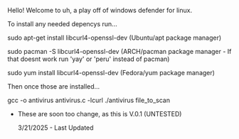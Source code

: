 Hello! Welcome to uh, a play off of windows defender for linux.

To install any needed depencys run...

sudo apt-get install libcurl4-openssl-dev (Ubuntu/apt package manager)

sudo pacman -S libcurl4-openssl-dev (ARCH/pacman package manager - If that doesnt work run 'yay' or 'peru' instead of pacman)

sudo yum install libcurl4-openssl-dev (Fedora/yum package manager)

Then once those are installed...

gcc -o antivirus antivirus.c -lcurl
./antivirus file_to_scan

- These are soon too change, as this is V.0.1 (UNTESTED)
  
  3/21/2025 - Last Updated

